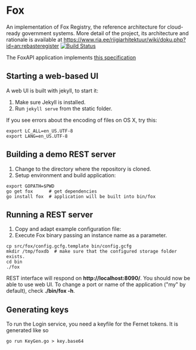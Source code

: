 # Fox
An implementation of Fox Registry, the reference architecture for cloud-ready government systems. More detail of the project, its architecture and rationale is available at https://www.ria.ee/riigiarhitektuur/wiki/doku.php?id=an:rebasteregister [![Build Status](https://travis-ci.org/e-gov/fox.svg?branch=master)](https://travis-ci.org/e-gov/fox)

The FoxAPI application implements [this specification](http://editor.swagger.io/#/?import=https:%2F%2Fraw.githubusercontent.com%2Fe-gov%2Ffox%2Fmaster%2Ftatic%2F_data%2FFoxAPI.yaml)

## Starting a web-based UI

A web UI is built with jekyll, to start it:

1. Make sure Jekyll is installed.
2. Run `jekyll serve` from the static folder.

If you see errors about the encoding of files on OS X, try this:

```
export LC_ALL=en_US.UTF-8
export LANG=en_US.UTF-8
```

## Building a demo REST server

1. Change to the directory where the repository is cloned.
2. Setup environment and build application:

```
export GOPATH=$PWD
go get fox      # get dependencies
go install fox  # application will be built into bin/fox
```

## Running a REST server

1. Copy and adapt example configuration file:
2. Execute Fox binary passing an instance name as a parameter.

```
cp src/fox/config.gcfg.template bin/config.gcfg
mkdir /tmp/foxdb  # make sure that the configured storage folder exists.
cd bin
./fox
```

REST interface will respond on **http://localhost:8090/**. You should now be able to use web UI.
To change a port or name of the application ("my" by default), check **./bin/fox -h**.

## Generating keys
To run the Login service, you need a keyfile for the Fernet tokens. It is generated like so
```
go run KeyGen.go > key.base64 
```
